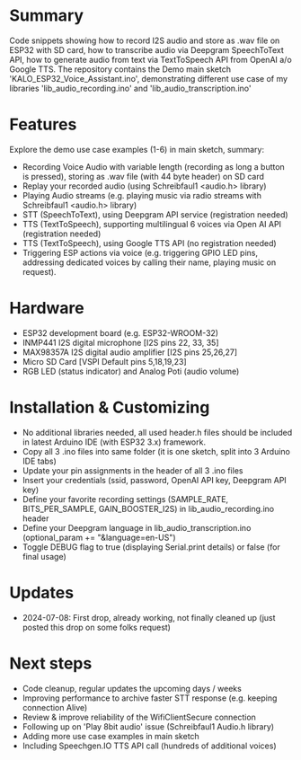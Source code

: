 # Summary
Code snippets showing how to record I2S audio and store as .wav file on ESP32 with SD card, how to transcribe audio via Deepgram SpeechToText API, how to generate audio from text via TextToSpeech API from OpenAI a/o Google TTS. The repository contains the Demo main sketch  'KALO_ESP32_Voice_Assistant.ino', demonstrating different use case of my libraries 'lib_audio_recording.ino' and 'lib_audio_transcription.ino'  

# Features
Explore the demo use case examples (1-6) in main sketch, summary:
- Recording Voice Audio with variable length (recording as long a button is pressed), storing as .wav file (with 44 byte header) on SD card  
- Replay your recorded audio (using Schreibfaul1 <audio.h> library) 
- Playing Audio streams (e.g. playing music via radio streams with Schreibfaul1 <audio.h> library)
- STT (SpeechToText), using Deepgram API service (registration needed)  
- TTS (TextToSpeech), supporting multilingual 6 voices via Open AI API (registration needed)
- TTS (TextToSpeech), using Google TTS API (no registration needed)  
- Triggering ESP actions via voice (e.g. triggering GPIO LED pins, addressing dedicated voices by calling their name, playing music on request).

# Hardware
- ESP32 development board (e.g. ESP32-WROOM-32)
- INMP441 I2S digital microphone [I2S pins 22, 33, 35]          
- MAX98357A I2S digital audio amplifier [I2S pins 25,26,27]
- Micro SD Card [VSPI Default pins 5,18,19,23] 
- RGB LED (status indicator) and Analog Poti (audio volume)

# Installation & Customizing
- No additional libraries needed, all used header.h files should be included in latest Arduino IDE (with ESP32 3.x) framework.
- Copy all 3 .ino files into same folder (it is one sketch, split into 3 Arduino IDE tabs)
- Update your pin assignments in the header of all 3 .ino files
- Insert your credentials (ssid, password, OpenAI API key, Deepgram API key)
- Define your favorite recording settings (SAMPLE_RATE, BITS_PER_SAMPLE, GAIN_BOOSTER_I2S) in lib_audio_recording.ino header
- Define your Deepgram language in lib_audio_transcription.ino (optional_param += "&language=en-US")
- Toggle DEBUG flag to true (displaying Serial.print details) or false (for final usage)

# Updates
- 2024-07-08: First drop, already working, not finally cleaned up (just posted this drop on some folks request)

# Next steps
- Code cleanup, regular updates the upcoming days / weeks
- Improving performance to archive faster STT response (e.g. keeping connection Alive)
- Review & improve reliability of the WifiClientSecure connection
- Following up on 'Play 8bit audio' issue (Schreibfaul1 Audio.h library)
- Adding more use case examples in main sketch
- Including Speechgen.IO TTS API call (hundreds of additional voices)
